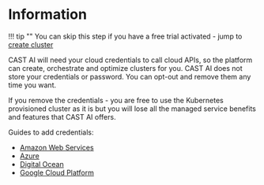 # Information

!!! tip ""
    You can skip this step if you have a free trial activated - jump to [create cluster](../../getting-started/create-cluster.md)

CAST AI will need your cloud credentials to call cloud APIs, so the platform can create, orchestrate and optimize clusters for you. CAST AI does not store your credentials or password. You can opt-out and remove them any time you want.

If you remove the credentials - you are free to use the Kubernetes provisioned cluster as it is but you will lose all the managed service benefits and features that CAST AI offers.

Guides to add credentials:

- [Amazon Web Services](../credentials/configuring-aws-credentials.md)
- [Azure](../credentials/configuring-azure-credentials.md)
- [Digital Ocean](../credentials/configuring-digitalocean-credentials.md)
- [Google Cloud Platform](../credentials/configuring-gcp-credentials.md)
